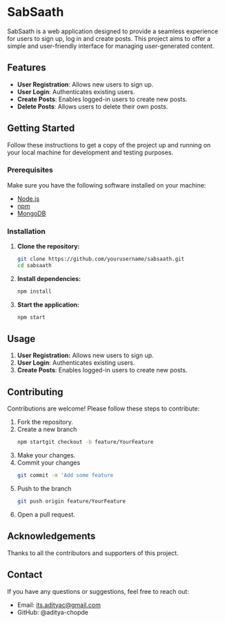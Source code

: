 # SabSaath 

SabSaath is a web application designed to provide a seamless experience for users to sign up, log in and create posts. This project aims to offer a simple and user-friendly interface for managing user-generated content.

## Features

- **User Registration**: Allows new users to sign up.
- **User Login**: Authenticates existing users.
- **Create Posts**: Enables logged-in users to create new posts.
- **Delete Posts**: Allows users to delete their own posts.

## Getting Started

Follow these instructions to get a copy of the project up and running on your local machine for development and testing purposes.

### Prerequisites

Make sure you have the following software installed on your machine:

- [Node.js](https://nodejs.org/)
- [npm](https://www.npmjs.com/) 
- [MongoDB](https://www.mongodb.com/)

### Installation

1. **Clone the repository:**

   ```bash
   git clone https://github.com/yourusername/sabsaath.git
   cd sabsaath

2. **Install dependencies:**

   ```bash
   npm install

3. **Start the application:**

   ```bash
   npm start

## Usage

1. **User Registration:**
    Allows new users to sign up.
2. **User Login**: Authenticates existing users.
3. **Create Posts**: Enables logged-in users to create new posts.

## Contributing
Contributions are welcome! Please follow these steps to contribute:

1. Fork the repository.
2. Create a new branch 
    ```bash
    npm startgit checkout -b feature/YourFeature
3. Make your changes.
4. Commit your changes 
    ```bash
    git commit -m 'Add some feature
5. Push to the branch 
    ```bash
    git push origin feature/YourFeature
6. Open a pull request.

## Acknowledgements
Thanks to all the contributors and supporters of this project.

## Contact
If you have any questions or suggestions, feel free to reach out:

- Email: its.adityac@gmail.com
- GitHub: @aditya-chopde
